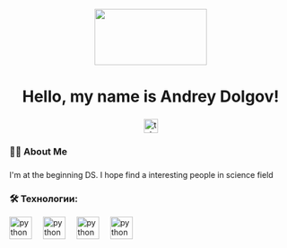 <br clear="both">

<div align="center">
  <img height="100" width="200" src="https://raw.githubusercontent.com/gist/luckyRajputana/803618fcc279cc609348b4fc5abf6629/raw/c53d42f6943ae4da0f2cb0bb31370b6195794fe4/Aboutme.gif"  />
</div>

###

<h1 align="center">Hello, my name is Andrey Dolgov!</h1>

###

<div align="center">
  <a href="https://t.me/Dan071404" target="_blank">
    <img src="https://img.shields.io/static/v1?message=Telegram&logo=telegram&label=&color=2CA5E0&logoColor=white&labelColor=&style=for-the-badge" height="25" alt="telegram logo"  />
  </a>
</div>

<h3 align="left">👩‍💻  About Me</h3>

###

<p align="left">I'm at the beginning DS. I hope find a interesting people in science field</p>

###

<h3 align="left">🛠 Технологии:</h3>

<div align="left">
  <img src="https://skillicons.dev/icons?i=py" height="40" alt="python logo"  />
  <img width="12" />
    <img src="https://skillicons.dev/icons?i=git" height="40" alt="python logo"  />
  <img width="12" />
      <img src="https://skillicons.dev/icons?i=discord" height="40" alt="python logo"  />
  <img width="12" />
        <img src="https://skillicons.dev/icons?i=elasticsearch" height="40" alt="python logo"  />
  <img width="12" />
</div>



<!--
**ADanUser/ADanUser** is a ✨ _special_ ✨ repository because its `README.md` (this file) appears on your GitHub profile.

Here are some ideas to get you started:

- 🔭 I’m currently working on ...
- 🌱 I’m currently learning ...
- 👯 I’m looking to collaborate on ...
- 🤔 I’m looking for help with ...
- 💬 Ask me about ...
- 📫 How to reach me: ...
- 😄 Pronouns: ...
- ⚡ Fun fact: ...
-->
